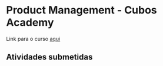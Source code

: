 # Product Management - Cubos Academy
Link para o curso [aqui](https://cubos.academy/cursos/product-management)

## Atividades submetidas
